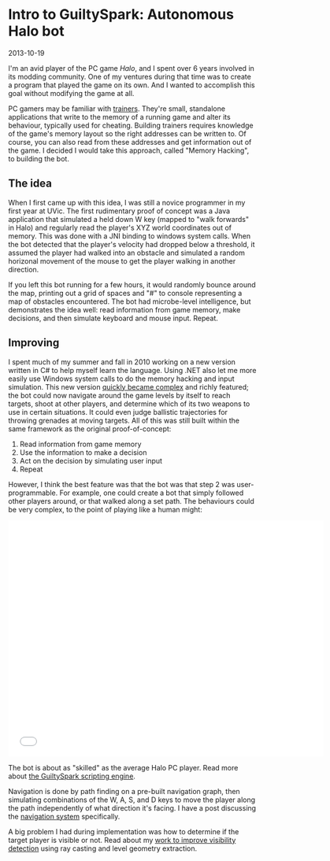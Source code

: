 # Intro to GuiltySpark: Autonomous Halo bot
<time>2013-10-19</time>

I'm an avid player of the PC game *Halo*, and I spent over 6 years involved in its modding community. One of my ventures during that time was to create a program that played the game on its own. And I wanted to accomplish this goal without modifying the game at all.

PC gamers may be familiar with [trainers](http://en.wikipedia.org/wiki/Trainer_(games)). They're small, standalone applications that write to the memory of a running game and alter its behaviour, typically used for cheating. Building trainers requires knowledge of the game's memory layout so the right addresses can be written to. Of course, you can also read from these addresses and get information out of the game. I decided I would take this approach, called "Memory Hacking", to building the bot.

## The idea
When I first came up with this idea, I was still a novice programmer in my first year at UVic. The first rudimentary proof of concept was a Java application that simulated a held down W key (mapped to "walk forwards" in Halo) and regularly read the player's XYZ world coordinates out of memory. This was done with a JNI binding to windows system calls. When the bot detected that the player's velocity had dropped below a threshold, it assumed the player had walked into an obstacle and simulated a random horizonal movement of the mouse to get the player walking in another direction.

If you left this bot running for a few hours, it would randomly bounce around the map, printing out a grid of spaces and "#" to console representing a map of obstacles encountered. The bot had microbe-level intelligence, but demonstrates the idea well: read information from game memory, make decisions, and then simulate keyboard and mouse input. Repeat.

## Improving
I spent much of my summer and fall in 2010 working on a new version written in C# to help myself learn the language. Using .NET also let me more easily use Windows system calls to do the memory hacking and input simulation. This new version [quickly became complex](arch.png) and richly featured; the bot could now navigate around the game levels by itself to reach targets, shoot at other players, and determine which of its two weapons to use in certain situations. It could even judge ballistic trajectories for throwing grenades at moving targets. All of this was still built within the same framework as the original proof-of-concept:

1. Read information from game memory
2. Use the information to make a decision
3. Act on the decision by simulating user input
4. Repeat

However, I think the best feature was that the bot was that step 2 was user-programmable. For example, one could create a bot that simply followed other players around, or that walked along a set path. The behaviours could be very complex, to the point of playing like a human might:

<iframe width="640" height="480" src="//www.youtube.com/embed/SpogBHQXg5k" frameborder="0" allowfullscreen></iframe>

The bot is about as "skilled" as the average Halo PC player. Read more about [the GuiltySpark scripting engine](/posts/2013-10-20-guiltyspark-scripting).

Navigation is done by path finding on a pre-built navigation graph, then simulating combinations of the W, A, S, and D keys to move the player along the path independently of what direction it's facing. I have a post discussing the [navigation system](/posts/2013-10-20-guiltyspark-navigation) specifically.

A big problem I had during implementation was how to determine if the target player is visible or not. Read about my [work to improve visibility detection](/posts/2013-10-20-guiltyspark-visibility-detection-part-1) using ray casting and level geometry extraction.